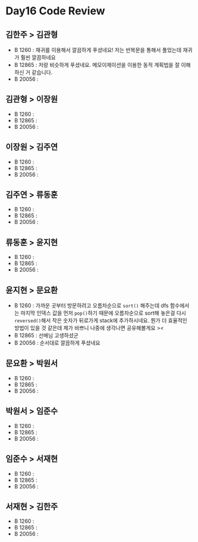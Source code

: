 # Day16 Code Review

## 김한주 > 김관형

- B 1260 : 재귀를 이용해서 깔끔하게 푸셨네요! 저는 반복문을 통해서 풀었는데 재귀가 훨씬 깔끔하네요
- B 12865 : 저랑 비슷하게 푸셨네요. 메모이제이션을 이용한 동적 계획법을 잘 이해하신 거 같습니다.
- B 20056 :

## 김관형 > 이장원

- B 1260 :
- B 12865 :
- B 20056 :

## 이장원 > 김주연

- B 1260 :
- B 12865 :
- B 20056 :

## 김주연 > 류동훈

- B 1260 :
- B 12865 :
- B 20056 :

## 류동훈 > 윤지현

- B 1260 :
- B 12865 :
- B 20056 :

## 윤지현 > 문요환

- B 1260 : 가까운 곳부터 방문하려고 오름차순으로 `sort()` 해주는데 dfs 함수에서는 마지막 인덱스 값을 먼저 `pop()`하기 때문에 오름차순으로 sort해 놓은걸 다시 `reversed()`해서 작은 숫자가 뒤로가게 stack에 추가하시네요. 뭔가 더 효율적인 방법이 있을 것 같은데 제가 바쁘니 나중에 생각나면 공유해볼게요 ><
- B 12865 : 선배님 고생하셨군
- B 20056 : 순서대로 깔끔하게 푸셨네요

## 문요환 > 박원서

- B 1260 :
- B 12865 :
- B 20056 :

## 박원서 > 임준수

- B 1260 :
- B 12865 :
- B 20056 :

## 임준수 > 서재현

- B 1260 :
- B 12865 :
- B 20056 :

## 서재현 > 김한주

- B 1260 :
- B 12865 :
- B 20056 :
